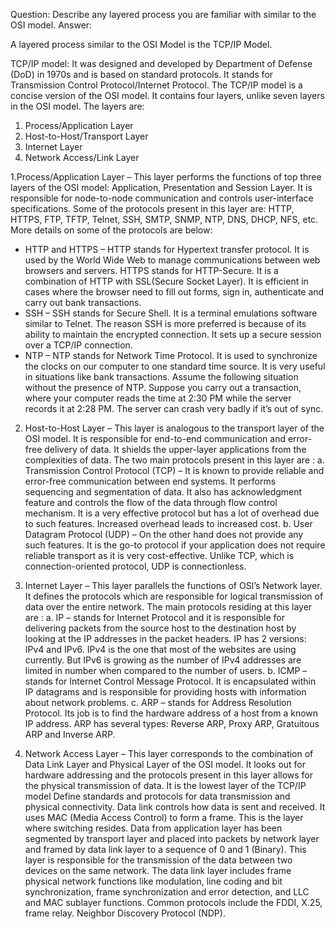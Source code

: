  Question: Describe any layered process you are familiar with similar to the OSI model.
Answer:

A layered process similar to the OSI Model is the TCP/IP Model.

TCP/IP model:  It was designed and developed by Department of Defense (DoD) in 1970s and is based on standard protocols. It stands for Transmission Control Protocol/Internet Protocol. The TCP/IP model is a concise version of the OSI model. It contains four layers, unlike seven layers in the OSI model. The layers are:

  1.	Process/Application Layer
  2.	Host-to-Host/Transport Layer
  3.	Internet Layer
  4.	Network Access/Link Layer   
  
  1.Process/Application Layer –
This layer performs the functions of top three layers of the OSI model: Application, Presentation and Session Layer. It is responsible for node-to-node communication and controls user-interface specifications. Some of the protocols present in this layer are: HTTP, HTTPS, FTP, TFTP, Telnet, SSH, SMTP, SNMP, NTP, DNS, DHCP, NFS, etc.
More details on some of the protocols are below:

* HTTP and HTTPS – HTTP stands for Hypertext transfer protocol. It is used by the World Wide Web to manage communications between web browsers and servers. HTTPS stands for HTTP-Secure. It is a combination of HTTP with SSL(Secure Socket Layer). It is efficient in cases where the browser need to fill out forms, sign in, authenticate and carry out bank transactions.
* SSH – SSH stands for Secure Shell. It is a terminal emulations software similar to Telnet. The reason SSH is more preferred is because of its ability to maintain the encrypted connection. It sets up a secure session over a TCP/IP connection.
* NTP – NTP stands for Network Time Protocol. It is used to synchronize the clocks on our computer to one standard time source. It is very useful in situations like bank transactions. Assume the following situation without the presence of NTP. Suppose you carry out a transaction, where your computer reads the time at 2:30 PM while the server records it at 2:28 PM. The server can crash very badly if it’s out of sync.
2.	Host-to-Host Layer –
This layer is analogous to the transport layer of the OSI model. It is responsible for end-to-end communication and error-free delivery of data. It shields the upper-layer applications from the complexities of data. The two main protocols present in this layer are :
a.	Transmission Control Protocol (TCP) – It is known to provide reliable and error-free communication between end systems. It performs sequencing and segmentation of data. It also has acknowledgment feature and controls the flow of the data through flow control mechanism. It is a very effective protocol but has a lot of overhead due to such features. Increased overhead leads to increased cost.
b.	User Datagram Protocol (UDP) – On the other hand does not provide any such features. It is the go-to protocol if your application does not require reliable transport as it is very cost-effective. Unlike TCP, which is connection-oriented protocol, UDP is connectionless.

 
3. Internet Layer –
This layer parallels the functions of OSI’s Network layer. It defines the protocols which are responsible for logical transmission of data over the entire network. The main protocols residing at this layer are :
a.	IP – stands for Internet Protocol and it is responsible for delivering packets from the source host to the destination host by looking at the IP addresses in the packet headers. IP has 2 versions:
IPv4 and IPv6. IPv4 is the one that most of the websites are using currently. But IPv6 is growing as the number of IPv4 addresses are limited in number when compared to the number of users.
b.	ICMP – stands for Internet Control Message Protocol. It is encapsulated within IP datagrams and is responsible for providing hosts with information about network problems.
c.	ARP – stands for Address Resolution Protocol. Its job is to find the hardware address of a host from a known IP address. ARP has several types: Reverse ARP, Proxy ARP, Gratuitous ARP and Inverse ARP.

4.	Network Access Layer –
This layer corresponds to the combination of Data Link Layer and Physical Layer of the OSI model. It looks out for hardware addressing and the protocols present in this layer allows for the physical transmission of data.
 It is the lowest layer of the TCP/IP model Define standards and protocols for data transmission and physical connectivity. Data link controls how data is sent and received. It uses MAC (Media Access Control) to form a frame. This is the layer where switching resides. Data from application layer has been segmented by transport layer and placed into packets by network layer and framed by data link layer to a sequence of 0 and 1 (Binary). This layer is responsible for the transmission of the data between two devices on the same network. The data link layer includes frame physical network functions like modulation, line coding and bit synchronization, frame synchronization and error detection, and LLC and MAC sublayer functions. Common protocols include the FDDI, X.25, frame relay. Neighbor Discovery Protocol (NDP).




 
